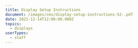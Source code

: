 ```yaml
---
title: Display Setup Instructions
document: /images/cms/display-setup-instructions-52-.pdf
date: 2021-12-14T12:00:00.000Z
topics:
  - displays
userTypes:
  - staff
---
```

